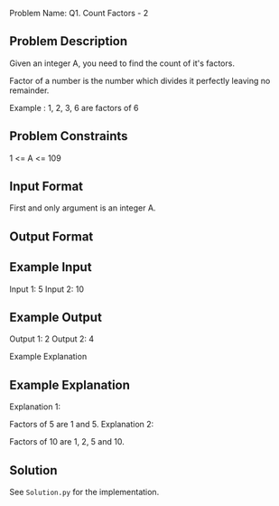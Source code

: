 Problem Name: Q1. Count Factors - 2

## Problem Description

Given an integer A, you need to find the count of it's factors.

Factor of a number is the number which divides it perfectly leaving no remainder.

Example : 1, 2, 3, 6 are factors of 6

## Problem Constraints

1 <= A <= 109

## Input Format

First and only argument is an integer A.

## Output Format

## Example Input

Input 1:
5
Input 2:
10

## Example Output

Output 1:
2
Output 2:
4

Example Explanation

## Example Explanation

Explanation 1:

Factors of 5 are 1 and 5.
Explanation 2:

Factors of 10 are 1, 2, 5 and 10.

## Solution

See `Solution.py` for the implementation.